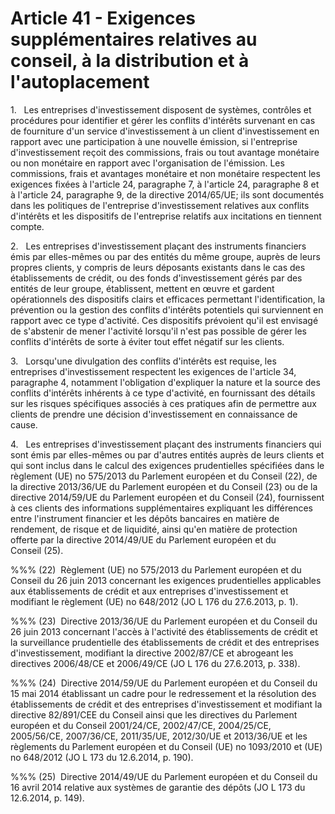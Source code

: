# Article 41 - Exigences supplémentaires relatives au conseil, à la distribution et à l'autoplacement


1.   Les entreprises d'investissement disposent de systèmes, contrôles et procédures pour identifier et gérer les conflits d'intérêts survenant en cas de fourniture d'un service d'investissement à un client d'investissement en rapport avec une participation à une nouvelle émission, si l'entreprise d'investissement reçoit des commissions, frais ou tout avantage monétaire ou non monétaire en rapport avec l'organisation de l'émission. Les commissions, frais et avantages monétaire et non monétaire respectent les exigences fixées à l'article 24, paragraphe 7, à l'article 24, paragraphe 8 et à l'article 24, paragraphe 9, de la directive 2014/65/UE; ils sont documentés dans les politiques de l'entreprise d'investissement relatives aux conflits d'intérêts et les dispositifs de l'entreprise relatifs aux incitations en tiennent compte.

2.   Les entreprises d'investissement plaçant des instruments financiers émis par elles-mêmes ou par des entités du même groupe, auprès de leurs propres clients, y compris de leurs déposants existants dans le cas des établissements de crédit, ou des fonds d'investissement gérés par des entités de leur groupe, établissent, mettent en œuvre et gardent opérationnels des dispositifs clairs et efficaces permettant l'identification, la prévention ou la gestion des conflits d'intérêts potentiels qui surviennent en rapport avec ce type d'activité. Ces dispositifs prévoient qu'il est envisagé de s'abstenir de mener l'activité lorsqu'il n'est pas possible de gérer les conflits d'intérêts de sorte à éviter tout effet négatif sur les clients.

3.   Lorsqu'une divulgation des conflits d'intérêts est requise, les entreprises d'investissement respectent les exigences de l'article 34, paragraphe 4, notamment l'obligation d'expliquer la nature et la source des conflits d'intérêts inhérents à ce type d'activité, en fournissant des détails sur les risques spécifiques associés à ces pratiques afin de permettre aux clients de prendre une décision d'investissement en connaissance de cause.

4.   Les entreprises d'investissement plaçant des instruments financiers qui sont émis par elles-mêmes ou par d'autres entités auprès de leurs clients et qui sont inclus dans le calcul des exigences prudentielles spécifiées dans le règlement (UE) no 575/2013 du Parlement européen et du Conseil (22), de la directive 2013/36/UE du Parlement européen et du Conseil (23) ou de la directive 2014/59/UE du Parlement européen et du Conseil (24), fournissent à ces clients des informations supplémentaires expliquant les différences entre l'instrument financier et les dépôts bancaires en matière de rendement, de risque et de liquidité, ainsi qu'en matière de protection offerte par la directive 2014/49/UE du Parlement européen et du Conseil (25).

%%% (22)  Règlement (UE) no 575/2013 du Parlement européen et du Conseil du 26 juin 2013 concernant les exigences prudentielles applicables aux établissements de crédit et aux entreprises d'investissement et modifiant le règlement (UE) no 648/2012 (JO L 176 du 27.6.2013, p. 1).

%%% (23)  Directive 2013/36/UE du Parlement européen et du Conseil du 26 juin 2013 concernant l'accès à l'activité des établissements de crédit et la surveillance prudentielle des établissements de crédit et des entreprises d'investissement, modifiant la directive 2002/87/CE et abrogeant les directives 2006/48/CE et 2006/49/CE (JO L 176 du 27.6.2013, p. 338).

%%% (24)  Directive 2014/59/UE du Parlement européen et du Conseil du 15 mai 2014 établissant un cadre pour le redressement et la résolution des établissements de crédit et des entreprises d'investissement et modifiant la directive 82/891/CEE du Conseil ainsi que les directives du Parlement européen et du Conseil 2001/24/CE, 2002/47/CE, 2004/25/CE, 2005/56/CE, 2007/36/CE, 2011/35/UE, 2012/30/UE et 2013/36/UE et les règlements du Parlement européen et du Conseil (UE) no 1093/2010 et (UE) no 648/2012 (JO L 173 du 12.6.2014, p. 190).

%%% (25)  Directive 2014/49/UE du Parlement européen et du Conseil du 16 avril 2014 relative aux systèmes de garantie des dépôts (JO L 173 du 12.6.2014, p. 149).
